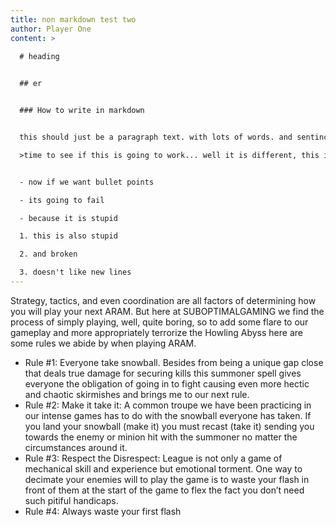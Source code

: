 ```yaml
---
title: non markdown test two
author: Player One
content: >
  
  # heading


  #﻿# er


  #﻿## How to write in markdown


  t﻿his should just be a paragraph text. with lots of words. and sentinces for comparason between all the awful spelling cuz this isn't going to work anyways so I'm going to have to do some research to figure out how this is going to work. But just in case **bold text should be here** which looks like that works now lets try *doing the italic stuff* which also looks to be working

  >﻿time to see if this is going to work... well it is different, this is weird


  -﻿ now if we want bullet points

  -﻿ its going to fail

  -﻿ because it is stupid

  1﻿. this is also stupid

  2﻿. and broken

  3﻿. doesn't like new lines
---
```



Strategy, tactics, and even coordination are all factors of determining how you will play your next ARAM. But here at SUBOPTIMALGAMING we find the process of simply playing, well, quite boring, so to add some flare to our gameplay and more appropriately terrorize the Howling Abyss here are some rules we abide by when playing ARAM.



* Rule #1: Everyone take snowball. Besides from being a unique gap close that deals true damage for securing kills this summoner spell gives everyone the obligation of going in to fight causing even more hectic and chaotic skirmishes and brings me to our next rule.
* Rule #2: Make it take it: A common troupe we have been practicing in our intense games has to do with the snowball everyone has taken. If you land your snowball (make it) you must recast (take it) sending you towards the enemy or minion hit with the summoner no matter the circumstances around it.
* Rule #3: Respect the Disrespect: League is not only a game of mechanical skill and experience but emotional torment. One way to decimate your enemies will to play the game is to waste your flash in front of them at the start of the game to flex the fact you don’t need such pitiful handicaps.
* Rule #4: Always waste your first flash